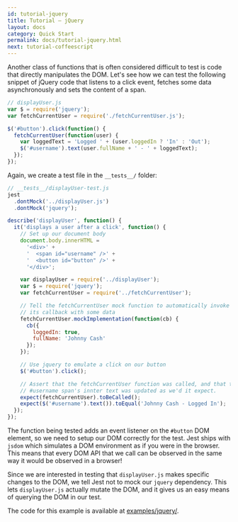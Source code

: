 ```yaml
---
id: tutorial-jquery
title: Tutorial – jQuery
layout: docs
category: Quick Start
permalink: docs/tutorial-jquery.html
next: tutorial-coffeescript
---
```


Another class of functions that is often considered difficult to test is code that directly manipulates the DOM. Let's see how we can test the following snippet of jQuery code that listens to a click event, fetches some data asynchronously and sets the content of a span.

```javascript
// displayUser.js
var $ = require('jquery');
var fetchCurrentUser = require('./fetchCurrentUser.js');

$('#button').click(function() {
  fetchCurrentUser(function(user) {
    var loggedText = 'Logged ' + (user.loggedIn ? 'In' : 'Out');
    $('#username').text(user.fullName + ' - ' + loggedText);
  });
});
```

Again, we create a test file in the `__tests__/` folder:

```javascript
// __tests__/displayUser-test.js
jest
  .dontMock('../displayUser.js')
  .dontMock('jquery');

describe('displayUser', function() {
  it('displays a user after a click', function() {
    // Set up our document body
    document.body.innerHTML =
      '<div>' +
      '  <span id="username" />' +
      '  <button id="button" />' +
      '</div>';

    var displayUser = require('../displayUser');
    var $ = require('jquery');
    var fetchCurrentUser = require('../fetchCurrentUser');

    // Tell the fetchCurrentUser mock function to automatically invoke
    // its callback with some data
    fetchCurrentUser.mockImplementation(function(cb) {
      cb({
        loggedIn: true,
        fullName: 'Johnny Cash'
      });
    });

    // Use jquery to emulate a click on our button
    $('#button').click();

    // Assert that the fetchCurrentUser function was called, and that the
    // #username span's innter text was updated as we'd it expect.
    expect(fetchCurrentUser).toBeCalled();
    expect($('#username').text()).toEqual('Johnny Cash - Logged In');
  });
});
```

The function being tested adds an event listener on the `#button` DOM element, so
we need to setup our DOM correctly for the test. Jest ships with `jsdom` which
simulates a DOM environment as if you were in the browser. This means that every
DOM API that we call can be observed in the same way it would be observed in a
browser!

Since we are interested in testing that `displayUser.js` makes specific changes
to the DOM, we tell Jest not to mock our `jquery` dependency. This lets
`displayUser.js` actually mutate the DOM, and it gives us an easy means of
querying the DOM in our test.

The code for this example is available at [examples/jquery/](https://github.com/facebook/jest/tree/master/examples/jquery).
